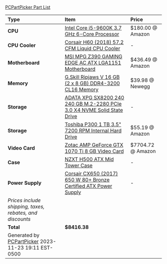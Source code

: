 [PCPartPicker Part List](https://pcpartpicker.com/list/rpjzkJ)

Type|Item|Price
:----|:----|:----
**CPU** | [Intel Core i5-9600K 3.7 GHz 6-Core Processor](https://pcpartpicker.com/product/28qhP6/intel-core-i5-9600k-37ghz-6-core-processor-bx80684i59600k) | $180.00 @ Amazon 
**CPU Cooler** | [Corsair H60 (2018) 57.2 CFM Liquid CPU Cooler](https://pcpartpicker.com/product/F2rmP6/corsair-h60-2018-572-cfm-liquid-cpu-cooler-cw-9060036-ww) |-
**Motherboard** | [MSI MPG Z390 GAMING EDGE AC ATX LGA1151 Motherboard](https://pcpartpicker.com/product/t8qhP6/msi-mpg-z390-gaming-edge-ac-atx-lga1151-motherboard-mpg-z390-gaming-edge-ac) | $436.49 @ Amazon 
**Memory** | [G.Skill Ripjaws V 16 GB (2 x 8 GB) DDR4-3200 CL16 Memory](https://pcpartpicker.com/product/Cf98TW/gskill-ripjaws-v-series-16-gb-2-x-8-gb-ddr4-3200-cl16-memory-f4-3200c16d-16gvkb) | $39.98 @ Newegg 
**Storage** | [ADATA XPG SX8200 240 240 GB M.2-2280 PCIe 3.0 X4 NVME Solid State Drive](https://pcpartpicker.com/product/LGdxFT/adata-xpg-sx8200-240gb-m2-2280-solid-state-drive-asx8200np-240gt-c) |-
**Storage** | [Toshiba P300 1 TB 3.5" 7200 RPM Internal Hard Drive](https://pcpartpicker.com/product/2jL48d/toshiba-p300-1tb-35-7200rpm-internal-hard-drive-hdwd110uzsva) | $55.19 @ Amazon 
**Video Card** | [Zotac AMP GeForce GTX 1070 Ti 8 GB Video Card](https://pcpartpicker.com/product/fVqbt6/zotac-geforce-gtx-1070-ti-8gb-amp-edition-video-card-zt-p10710c-10p) | $7704.72 @ Amazon 
**Case** | [NZXT H500 ATX Mid Tower Case](https://pcpartpicker.com/product/p8x2FT/nzxt-h500-black-atx-mid-tower-case-ca-h500b-b1) |-
**Power Supply** | [Corsair CX650 (2017) 650 W 80+ Bronze Certified ATX Power Supply](https://pcpartpicker.com/product/3F2rxr/corsair-cx-2017-650w-80-bronze-certified-atx-power-supply-cp-9020122-na) |-
 | *Prices include shipping, taxes, rebates, and discounts* |
 | **Total** | **$8416.38**
 | Generated by [PCPartPicker](https://pcpartpicker.com) 2023-11-23 19:11 EST-0500 |
